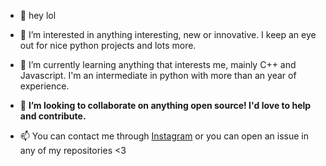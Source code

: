 - 👋 hey lol

- 👀 I’m interested in anything interesting, new or innovative. I keep an eye out for nice python projects and lots more.

- 🌱 I’m currently learning anything that interests me, mainly C++ and Javascript. I'm an intermediate in python with more than an year of experience. 

- 💞️ __I’m looking to collaborate on anything open source! I'd love to help and contribute.__

- 📫 You can contact me through [Instagram](https://instagram.com/notreallyaswin) or you can open an issue in any of my repositories <3
<!---
aswinnnn/aswinnnn is a ✨ special ✨ repository because its `README.md` (this file) appears on your GitHub profile.
You can click the Preview link to take a look at your changes.
--->

